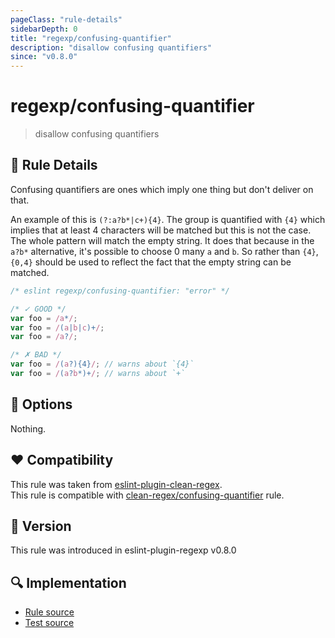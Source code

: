 ```yaml
---
pageClass: "rule-details"
sidebarDepth: 0
title: "regexp/confusing-quantifier"
description: "disallow confusing quantifiers"
since: "v0.8.0"
---
```

# regexp/confusing-quantifier

> disallow confusing quantifiers

## :book: Rule Details

Confusing quantifiers are ones which imply one thing but don't deliver on that.

An example of this is `(?:a?b*|c+){4}`. The group is quantified with `{4}` which
implies that at least 4 characters will be matched but this is not the case. The
whole pattern will match the empty string. It does that because in the `a?b*`
alternative, it's possible to choose 0 many `a` and `b`. So rather than `{4}`,
`{0,4}` should be used to reflect the fact that the empty string can be matched.

<eslint-code-block>

```js
/* eslint regexp/confusing-quantifier: "error" */

/* ✓ GOOD */
var foo = /a*/;
var foo = /(a|b|c)+/;
var foo = /a?/;

/* ✗ BAD */
var foo = /(a?){4}/; // warns about `{4}`
var foo = /(a?b*)+/; // warns about `+`
```

</eslint-code-block>

## :wrench: Options

Nothing.

## :heart: Compatibility

This rule was taken from [eslint-plugin-clean-regex].  
This rule is compatible with [clean-regex/confusing-quantifier] rule.

[eslint-plugin-clean-regex]: https://github.com/RunDevelopment/eslint-plugin-clean-regex
[clean-regex/confusing-quantifier]: https://github.com/RunDevelopment/eslint-plugin-clean-regex/blob/master/docs/rules/confusing-quantifier.md

## :rocket: Version

This rule was introduced in eslint-plugin-regexp v0.8.0

## :mag: Implementation

- [Rule source](https://github.com/ota-meshi/eslint-plugin-regexp/blob/master/lib/rules/confusing-quantifier.ts)
- [Test source](https://github.com/ota-meshi/eslint-plugin-regexp/blob/master/tests/lib/rules/confusing-quantifier.ts)
